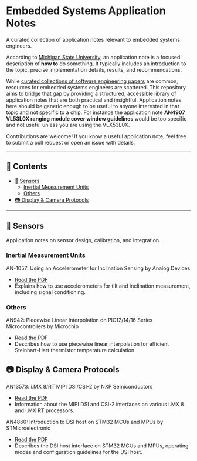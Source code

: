 # Embedded Systems Application Notes <!-- omit in toc -->

A curated collection of application notes relevant to embedded systems engineers.

According to [Michigan State University](https://www.egr.msu.edu/classes/ece480/capstone/docs/app_note.html), an application note is a focused description of **how to** do something. It typically includes an introduction to the topic, precise implementation details, results, and recommendations.

While [curated collections of software engineering papers](https://interviewready.io/blog/white-papers-worth-reading-for-software-engineers) are common, resources for embedded systems engineers are scattered. This repository aims to bridge that gap by providing a structured, accessible library of application notes that are both practical and insightful. Application notes here should be generic enough to be useful to anyone interested in that topic and not specific to a chip. For instance the application note __AN4907 VL53L0X ranging module cover window guidelines__ would be too specific and not useful unless you are using the VLX53L0X.

Contributions are welcome! If you know a useful application note, feel free to submit a pull request or open an issue with details.


---

## 📖 Contents <!-- omit in toc -->
- [📡 Sensors](#-sensors)
  - [Inertial Measurement Units](#inertial-measurement-units)
  - [Others](#others)
- [📷 Display \& Camera Protocols](#-display--camera-protocols)

---

## 📡 Sensors
Application notes on sensor design, calibration, and integration.

### Inertial Measurement Units

AN-1057: Using an Accelerometer for Inclination Sensing by Analog Devices
- [Read the PDF](https://www.analog.com/media/en/technical-documentation/app-notes/an-1057.pdf)
- Explains how to use accelerometers for tilt and inclination measurement, including signal conditioning.


### Others
AN942: Piecewise Linear Interpolation on PIC12/14/16 Series
Microcontrollers by Microchip
- [Read the PDF](https://ww1.microchip.com/downloads/en/AppNotes/00942A.pdf)
- Describes how to use piecewise linear interpolation for efficient Steinhart-Hart thermistor temperature calculation.

## 📷 Display & Camera Protocols
AN13573: i.MX 8/RT MIPI DSI/CSI-2 by NXP Semiconductors
- [Read the PDF](https://www.nxp.com/docs/en/application-note/AN13573.pdf)
- Information about the MIPI DSI and CSI-2 interfaces on various i.MX 8 and i.MX RT processors.

AN4860: Introduction to DSI host on STM32 MCUs and MPUs by STMicroelectronic
- [Read the PDF](https://www.st.com/resource/en/application_note/an4860-introduction-to-dsi-host-on-stm32-mcus-and-mpus-stmicroelectronics.pdf)
-  Describes the DSI host interface on STM32 MCUs and MPUs, operating modes and configuration guidelines for the DSI host.

